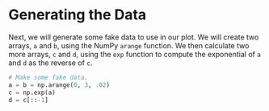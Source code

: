 # Generating the Data

Next, we will generate some fake data to use in our plot. We will create two arrays, `a` and `b`, using the NumPy `arange` function. We then calculate two more arrays, `c` and `d`, using the `exp` function to compute the exponential of `a` and `d` as the reverse of `c`.

```python
# Make some fake data.
a = b = np.arange(0, 3, .02)
c = np.exp(a)
d = c[::-1]
```
